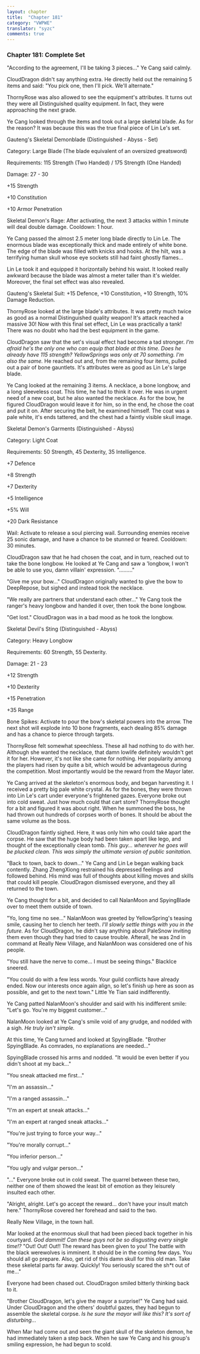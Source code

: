 ```yaml
---
layout: chapter
title:  "Chapter 181"
category: "VWPWE"
translator: "syzc"
comments: true
---
```


### Chapter 181: Complete Set

"According to the agreement, I'll be taking 3 pieces..." Ye Cang said calmly.

CloudDragon didn't say anything extra. He directly held out the remaining 5 items and said: "You pick one, then I'll pick. We'll alternate." 

ThornyRose was also allowed to see the equipment's attributes. It turns out they were all Distinguished quality equipment. In fact, they were approaching the next grade.

Ye Cang looked through the items and took out a large skeletal blade. As for the reason? It was because this was the true final piece of Lin Le's set.

Gauteng's Skeletal Demonblade (Distinguished - Abyss - Set)

Category: Large Blade (The blade equivalent of an oversized greatsword)

Requirements: 115 Strength (Two Handed) / 175 Strength (One Handed)

Damage: 27 - 30

+15 Strength

+10 Constitution

+10 Armor Penetration

Skeletal Demon's Rage: After activating, the next 3 attacks within 1 minute will deal double damage. Cooldown: 1 hour.

Ye Cang passed the almost 2.5 meter long blade directly to Lin Le. The enormous blade was exceptionally thick and made entirely of white bone. The edge of the blade was filled with knicks and hooks. At the hilt, was a terrifying human skull whose eye sockets still had faint ghostly flames...

Lin Le took it and equipped it horizontally behind his waist. It looked really awkward because the blade was almost a meter taller than it's wielder. Moreover, the final set effect was also revealed.

Gauteng's Skeletal Suit: +15 Defence, +10 Constitution, +10 Strength, 10% Damage Reduction.

ThornyRose looked at the large blade's attributes. It was pretty much twice as good as a normal Distinguished quality weapon! It's attack reached a massive 30! Now with this final set effect, Lin Le was practically a tank! There was no doubt who had the best equipment in the game.

CloudDragon saw that the set's visual effect had become a tad stronger. *I'm afraid he's the only one who can equip that blade at this time. Does he already have 115 strength? YellowSprings was only at 70 something. I'm also the same.* He reached out and, from the remaining four items, pulled out a pair of bone gauntlets. It's attributes were as good as Lin Le's large blade.

Ye Cang looked at the remaining 3 items. A necklace, a bone longbow, and a long sleeveless coat. This time, he had to think it over. He was in urgent need of a new coat, but he also wanted the necklace. As for the bow, he figured CloudDragon would leave it for him, so in the end, he chose the coat and put it on. After securing the belt, he examined himself. The coat was a pale white, it's ends tattered, and the chest had a faintly visible skull image.

Skeletal Demon's Garments (Distinguished - Abyss)

Category: Light Coat

Requirements: 50 Strength, 45 Dexterity, 35 Intelligence.

+7 Defence

+8 Strength

+7 Dexterity

+5 Intelligence

+5% Will

+20 Dark Resistance

Wail: Activate to release a soul piercing wail. Surrounding enemies receive 25 sonic damage, and have a chance to be stunned or feared. Cooldown: 30 minutes.

CloudDragon saw that he had chosen the coat, and in turn, reached out to take the bone longbow. He looked at Ye Cang and saw a 'longbow, I won't be able to use you, damn villain' expression. "........."

"Give me your bow..." CloudDragon originally wanted to give the bow to DeepRepose, but sighed and instead took the necklace.

"We really are partners that understand each other..." Ye Cang took the ranger's heavy longbow and handed it over, then took the bone longbow.

"Get lost." CloudDragon was in a bad mood as he took the longbow.

Skeletal Devil's Sting (Distinguished - Abyss)

Category: Heavy Longbow

Requirements: 60 Strength, 55 Dexterity.

Damage: 21 - 23

+12 Strength

+10 Dexterity

+15 Penetration

+35 Range

Bone Spikes: Activate to pour the bow's skeletal powers into the arrow. The next shot will explode into 10 bone fragments, each dealing 85% damage and has a chance to pierce through targets.

ThornyRose felt somewhat speechless. These all had nothing to do with her. Although she wanted the necklace, that damn lowlife definitely wouldn't get it for her. However, it's not like she came for nothing. Her popularity among the players had risen by quite a bit, which would be advantageous during the competition. Most importantly would be the reward from the Mayor later.

Ye Cang arrived at the skeleton's enormous body, and began harvesting it. I received a pretty big pale white crystal. As for the bones, they were thrown into Lin Le's cart under everyone's frightened gazes. Everyone broke out into cold sweat. Just how much could that cart store? ThornyRose thought for a bit and figured it was about right. When he summoned the boss, he had thrown out hundreds of corpses worth of bones. It should be about the same volume as the boss.

CloudDragon faintly sighed. Here, it was only him who could take apart the corpse. He saw that the huge body had been taken apart like lego, and thought of the exceptionally clean tomb. *This guy... wherever he goes will be plucked clean. This was simply the ultimate version of public sanitation.*

"Back to town, back to down..." Ye Cang and Lin Le began walking back contently. Zhang ZhengXiong restrained his depressed feelings and followed behind. His mind was full of thoughts about killing moves and skills that could kill people. CloudDragon dismissed everyone, and they all returned to the town.

Ye Cang thought for a bit, and decided to call NalanMoon and SpyingBlade over to meet them outside of town.

"Yo, long time no see..." NalanMoon was greeted by YellowSpring's teasing smile, causing her to clench her teeth. *I'll slowly settle things with you in the future.* As for CloudDragon, he didn't say anything about PaleSnow inviting them even though they had tried to cause trouble. Afterall, he was 2nd in command at Really New Village, and NalanMoon was considered one of his people.

"You still have the nerve to come... I must be seeing things." BlackIce sneered.

"You could do with a few less words. Your guild conflicts have already ended. Now our interests once again align, so let's finish up here as soon as possible, and get to the next town." Little Ye Tian said indifferently.

Ye Cang patted NalanMoon's shoulder and said with his indifferent smile: "Let's go. You're my biggest customer..." 

NalanMoon looked at Ye Cang's smile void of any grudge, and nodded with a sigh. *He truly isn't simple.* 

At this time, Ye Cang turned and looked at SpyingBlade. "Brother SpyingBlade. As comrades, no explanations are needed..."

SpyingBlade crossed his arms and nodded. "It would be even better if you didn't shoot at my back..."

"You sneak attacked me first..."

"I'm an assassin..."

"I'm a ranged assassin..."

"I'm an expert at sneak attacks..."

"I'm an expert at ranged sneak attacks..."

"You're just trying to force your way..."

"You're morally corrupt..."

"You inferior person..."

"You ugly and vulgar person..."

"..." Everyone broke out in cold sweat. The quarrel between these two, neither one of them showed the least bit of emotion as they leisurely insulted each other.

"Alright, alright. Let's go accept the reward... don't have your insult match here." ThornyRose covered her forehead and said to the two.

Really New Village, in the town hall.

Mar looked at the enormous skull that had been pieced back together in his courtyard. *God dammit! Can these guys not be so disgusting every single time!?* "Out! Out! Out!! The reward has been given to you! The battle with the black werewolves is imminent. It should be in the coming few days. You should all go prepare. Also, get rid of this damn skull for this old man. Take these skeletal parts far away. Quickly! You seriously scared the sh\*t out of me..."

Everyone had been chased out. CloudDragon smiled bitterly thinking back to it.

"Brother CloudDragon, let's give the mayor a surprise!" Ye Cang had said. Under CloudDragon and the others' doubtful gazes, they had begun to assemble the skeletal corpse. *Is he sure the mayor will like this? It's sort of disturbing...*

When Mar had come out and seen the giant skull of the skeleton demon, he had immediately taken a step back. When he saw Ye Cang and his group's smiling expression, he had begun to scold.
